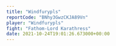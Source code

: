 ```yaml
---
title: "Windfurypls"
reportCode: "BNhy3GwzCKJA89Vn"
player: "Windfurypls"
fight: "Fathom-Lord Karathress"
date: 2021-10-24T19:01:26.673000+00:00
---
```


